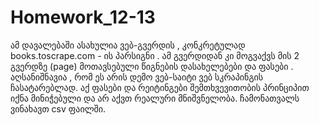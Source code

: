 # Homework_12-13
ამ დავალებაში ასახულია ვებ-გვერდის , კონკრეტულად books.toscrape.com - ის პარსიგნი . ამ გვერდიდან კი მოგვაქვს მის 2 გვერდზე (page) მოთავსებული წიგნების დასახელებები და ფასები . აღსანიშნავია , რომ ეს არის დემო ვებ-საიტი ვებ სკრაპინგის ჩასატარებლად. აქ ფასები და რეიტინგები შემთხვევითობის პრინციპით იქნა მინიჭებული და არ აქვთ რეალური მნიშვნელობა. ჩამონათვალს ვინახავთ csv ფაილში.
